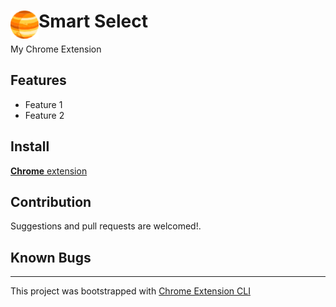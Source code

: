 # <img src="smart-select/public/icons/icon_48.png" width="45" align="left"> Smart Select

My Chrome Extension

## Features

- Feature 1
- Feature 2

## Install

[**Chrome** extension]() <!-- TODO: Add chrome extension link inside parenthesis -->

## Contribution

Suggestions and pull requests are welcomed!.

## Known Bugs


---

This project was bootstrapped with [Chrome Extension CLI](https://github.com/dutiyesh/chrome-extension-cli)

